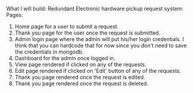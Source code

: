 What I will build:
Redundant Electronic hardware pickup request system:
Pages:
1. Home page for a user to submit a request.
2. Thank you page for the user once the request is submitted.
3. Admin login page where the admin will put his/her login credentials.
I think that you can hardcode that for now since you don't need to save 
the credentials in mongodb.
4. Dashboard for the admin once logged in.
5. View page rendered if clicked on any of the requests.
6. Edit page rendered if clicked on 'Edit' button of any of the requests.
7. Thank you page rendered once the request is edited.
8. Thank you page rendered once the request is deleted. 
